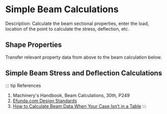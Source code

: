 <script setup>
  import helloVite from '../components/helloVite.vue'
  import CalcPicker from '../components/calc-picker.vue'

  const shapePropertyData = [
    { id: 0, title: 'Round Tube', calcUrl: 'c-20210906.173706515-e3d-0a34fa-5e9ba3' },
    { id: 1, title: 'Square', calcUrl: 'c-20210915.222913664-e3d-0c74d9-5de9c1' },
    { id: 2, title: 'Rectangle', calcUrl: 'c-20210906.173706522-e3d-0ec46e-5adb6f' },
  ];

  const simpleBeamsAtLoad = [ // ref1: Machinery's Hdbk 31, ref2: BeamFormulas
    { // ref1.c1, ref2.f1
      id: 0, 
      title: 'Simple Beam - Supported at Both Ends, Uniform Load', 
      calcUrl: 'c-20220625.004602085-e3d-014446-50ea4e' 
    },
    { // ref1.c2, ref2.f7
      id: 1, 
      title: 'Simple Beam - Supported at Both Ends, Concentrated Load @Center', 
      calcUrl: 'c-20220625.064726538-e3d-09d485-5fba8e' 
    },    
    
    { // ref1.c10, ref2.f12
      id: 2, 
      title: 'Simple Beam - Fixed at One End, Uniform Load', 
      calcUrl: 'c-20220704.002048839-e3d-01a4b6-53f942' 
    },    
    { // ref1.c11, ref2.f13
      id: 3, 
      title: 'Simple Beam - Fixed at One End, Concentrated Load at Other', 
      calcUrl: 'c-20220704.003701576-e3d-042436-561be2' 
    },
    { // ref1.c12, ref2.f14
      id: 4, 
      title: 'Simple Beam - Fixed at One End, Intermediate Concentrated Load', 
      calcUrl: 'c-20220704.010457466-e3d-07f4a6-5eb91e' 
    },
    { // ref1.c15, ref2.f15
      id: 5, 
      title: 'Simple Beam - Fixed at One End, Supported at the Other, Uniform Load', 
      calcUrl: 'c-20220704.012051371-e3d-09c4a4-5948a8' 
    },
    { // ref1.c18, ref2.f24
      id: 6, 
      title: 'Simple Beam - Fixed at Both Ends, Concentrated Load @Center', 
      calcUrl: 'c-20220703.071123113-e3d-0e84b2-546b7d' 
    },
    { // ref1.c20, ref2.f23
      id: 7, 
      title: 'Simple Beam - Fixed at Both Ends, Uniform Load', 
      calcUrl: 'c-20220703.072643146-e3d-0664f7-57c932' 
    },

  ]

</script>

# Simple Beam Calculations
Description: Calculate the beam sectional properties, enter the load, location of the point to calculate the stress, deflection, etc.

<!-- <helloVite> </helloVite> -->

## Shape Properties
<CalcPicker :calcsData = "shapePropertyData" :iframeHeight="1400"></CalcPicker>

Transfer relevant property data from above to the beam calculation below.
## Simple Beam Stress and Deflection Calculations
<!-- <SimpleBeamAtLoad></SimpleBeamAtLoad> -->
<CalcPicker :calcsData = "simpleBeamsAtLoad" :iframeHeight="1200"></CalcPicker>

::: tip References
1. Machinery's Handbook, Beam Calculations, 30th, P249  
2. [Efunda.com Design Standards](https://www.efunda.com/DesignStandards/design_home.cfm) 
3. [How to Calculate Beam Data When Your Case Isn’t in a Table](https://mentoredengineer.com/beam-data-table/)
:::